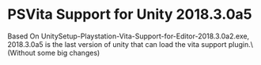 # PSVita Support for Unity 2018.3.0a5
Based On UnitySetup-Playstation-Vita-Support-for-Editor-2018.3.0a2.exe,\
2018.3.0a5 is the last version of unity that can load the vita support plugin.\ 
(Without some big changes)
